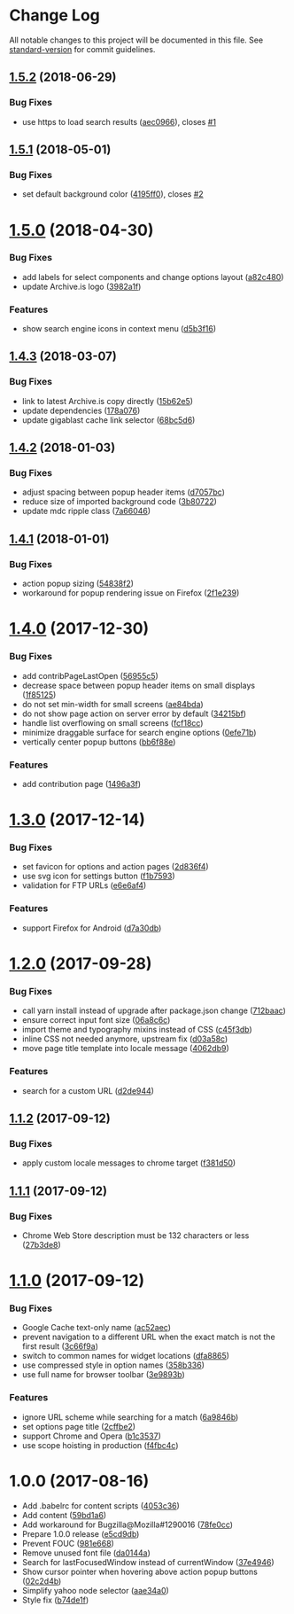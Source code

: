 # Change Log

All notable changes to this project will be documented in this file. See [standard-version](https://github.com/conventional-changelog/standard-version) for commit guidelines.

<a name="1.5.2"></a>
## [1.5.2](https://github.com/dessant/view-page-archive/compare/v1.5.1...v1.5.2) (2018-06-29)


### Bug Fixes

* use https to load search results ([aec0966](https://github.com/dessant/view-page-archive/commit/aec0966)), closes [#1](https://github.com/dessant/view-page-archive/issues/1)



<a name="1.5.1"></a>
## [1.5.1](https://github.com/dessant/view-page-archive/compare/v1.5.0...v1.5.1) (2018-05-01)


### Bug Fixes

* set default background color ([4195ff0](https://github.com/dessant/view-page-archive/commit/4195ff0)), closes [#2](https://github.com/dessant/view-page-archive/issues/2)



<a name="1.5.0"></a>
# [1.5.0](https://github.com/dessant/view-page-archive/compare/v1.4.3...v1.5.0) (2018-04-30)


### Bug Fixes

* add labels for select components and change options layout ([a82c480](https://github.com/dessant/view-page-archive/commit/a82c480))
* update Archive.is logo ([3982a1f](https://github.com/dessant/view-page-archive/commit/3982a1f))


### Features

* show search engine icons in context menu ([d5b3f16](https://github.com/dessant/view-page-archive/commit/d5b3f16))



<a name="1.4.3"></a>
## [1.4.3](https://github.com/dessant/view-page-archive/compare/v1.4.2...v1.4.3) (2018-03-07)


### Bug Fixes

* link to latest Archive.is copy directly ([15b62e5](https://github.com/dessant/view-page-archive/commit/15b62e5))
* update dependencies ([178a076](https://github.com/dessant/view-page-archive/commit/178a076))
* update gigablast cache link selector ([68bc5d6](https://github.com/dessant/view-page-archive/commit/68bc5d6))



<a name="1.4.2"></a>
## [1.4.2](https://github.com/dessant/view-page-archive/compare/v1.4.1...v1.4.2) (2018-01-03)


### Bug Fixes

* adjust spacing between popup header items ([d7057bc](https://github.com/dessant/view-page-archive/commit/d7057bc))
* reduce size of imported background code ([3b80722](https://github.com/dessant/view-page-archive/commit/3b80722))
* update mdc ripple class ([7a66046](https://github.com/dessant/view-page-archive/commit/7a66046))



<a name="1.4.1"></a>
## [1.4.1](https://github.com/dessant/view-page-archive/compare/v1.4.0...v1.4.1) (2018-01-01)


### Bug Fixes

* action popup sizing ([54838f2](https://github.com/dessant/view-page-archive/commit/54838f2))
* workaround for popup rendering issue on Firefox ([2f1e239](https://github.com/dessant/view-page-archive/commit/2f1e239))



<a name="1.4.0"></a>
# [1.4.0](https://github.com/dessant/view-page-archive/compare/v1.3.0...v1.4.0) (2017-12-30)


### Bug Fixes

* add contribPageLastOpen ([56955c5](https://github.com/dessant/view-page-archive/commit/56955c5))
* decrease space between popup header items on small displays ([1f85125](https://github.com/dessant/view-page-archive/commit/1f85125))
* do not set min-width for small screens ([ae84bda](https://github.com/dessant/view-page-archive/commit/ae84bda))
* do not show page action on server error by default ([34215bf](https://github.com/dessant/view-page-archive/commit/34215bf))
* handle list overflowing on small screens ([fcf18cc](https://github.com/dessant/view-page-archive/commit/fcf18cc))
* minimize draggable surface for search engine options ([0efe71b](https://github.com/dessant/view-page-archive/commit/0efe71b))
* vertically center popup buttons ([bb6f88e](https://github.com/dessant/view-page-archive/commit/bb6f88e))


### Features

* add contribution page ([1496a3f](https://github.com/dessant/view-page-archive/commit/1496a3f))



<a name="1.3.0"></a>
# [1.3.0](https://github.com/dessant/view-page-archive/compare/v1.2.0...v1.3.0) (2017-12-14)


### Bug Fixes

* set favicon for options and action pages ([2d836f4](https://github.com/dessant/view-page-archive/commit/2d836f4))
* use svg icon for settings button ([f1b7593](https://github.com/dessant/view-page-archive/commit/f1b7593))
* validation for FTP URLs ([e6e6af4](https://github.com/dessant/view-page-archive/commit/e6e6af4))


### Features

* support Firefox for Android ([d7a30db](https://github.com/dessant/view-page-archive/commit/d7a30db))



<a name="1.2.0"></a>
# [1.2.0](https://github.com/dessant/view-page-archive/compare/v1.1.2...v1.2.0) (2017-09-28)


### Bug Fixes

* call yarn install instead of upgrade after package.json change ([712baac](https://github.com/dessant/view-page-archive/commit/712baac))
* ensure correct input font size ([06a8c6c](https://github.com/dessant/view-page-archive/commit/06a8c6c))
* import theme and typography mixins instead of CSS ([c45f3db](https://github.com/dessant/view-page-archive/commit/c45f3db))
* inline CSS not needed anymore, upstream fix ([d03a58c](https://github.com/dessant/view-page-archive/commit/d03a58c))
* move page title template into locale message ([4062db9](https://github.com/dessant/view-page-archive/commit/4062db9))


### Features

* search for a custom URL ([d2de944](https://github.com/dessant/view-page-archive/commit/d2de944))



<a name="1.1.2"></a>
## [1.1.2](https://github.com/dessant/view-page-archive/compare/v1.1.1...v1.1.2) (2017-09-12)


### Bug Fixes

* apply custom locale messages to chrome target ([f381d50](https://github.com/dessant/view-page-archive/commit/f381d50))



<a name="1.1.1"></a>
## [1.1.1](https://github.com/dessant/view-page-archive/compare/v1.1.0...v1.1.1) (2017-09-12)


### Bug Fixes

* Chrome Web Store description must be 132 characters or less ([27b3de8](https://github.com/dessant/view-page-archive/commit/27b3de8))



<a name="1.1.0"></a>
# [1.1.0](https://github.com/dessant/view-page-archive/compare/v1.0.0...v1.1.0) (2017-09-12)


### Bug Fixes

* Google Cache text-only name ([ac52aec](https://github.com/dessant/view-page-archive/commit/ac52aec))
* prevent navigation to a different URL when the exact match is not the first result ([3c66f9a](https://github.com/dessant/view-page-archive/commit/3c66f9a))
* switch to common names for widget locations ([dfa8865](https://github.com/dessant/view-page-archive/commit/dfa8865))
* use compressed style in option names ([358b336](https://github.com/dessant/view-page-archive/commit/358b336))
* use full name for browser toolbar ([3e9893b](https://github.com/dessant/view-page-archive/commit/3e9893b))


### Features

* ignore URL scheme while searching for a match ([6a9846b](https://github.com/dessant/view-page-archive/commit/6a9846b))
* set options page title ([2cffbe2](https://github.com/dessant/view-page-archive/commit/2cffbe2))
* support Chrome and Opera ([b1c3537](https://github.com/dessant/view-page-archive/commit/b1c3537))
* use scope hoisting in production ([f4fbc4c](https://github.com/dessant/view-page-archive/commit/f4fbc4c))



<a name="1.0.0"></a>
# 1.0.0 (2017-08-16)

* Add .babelrc for content scripts ([4053c36](https://github.com/dessant/view-page-archive/commit/4053c36))
* Add content ([59bd1a6](https://github.com/dessant/view-page-archive/commit/59bd1a6))
* Add workaround for Bugzilla@Mozilla#1290016 ([78fe0cc](https://github.com/dessant/view-page-archive/commit/78fe0cc))
* Prepare 1.0.0 release ([e5cd9db](https://github.com/dessant/view-page-archive/commit/e5cd9db))
* Prevent FOUC ([981e668](https://github.com/dessant/view-page-archive/commit/981e668))
* Remove unused font file ([da0144a](https://github.com/dessant/view-page-archive/commit/da0144a))
* Search for lastFocusedWindow instead of currentWindow ([37e4946](https://github.com/dessant/view-page-archive/commit/37e4946))
* Show cursor pointer when hovering above action popup buttons ([02c2d4b](https://github.com/dessant/view-page-archive/commit/02c2d4b))
* Simplify yahoo node selector ([aae34a0](https://github.com/dessant/view-page-archive/commit/aae34a0))
* Style fix ([b74de1f](https://github.com/dessant/view-page-archive/commit/b74de1f))
